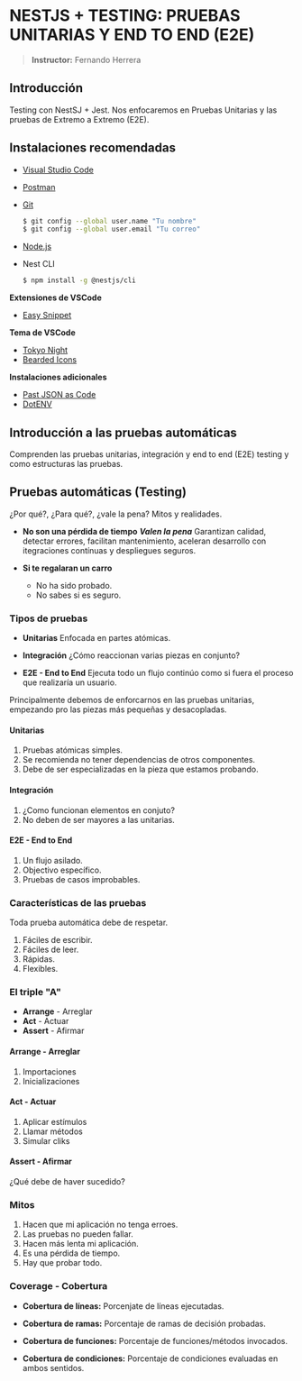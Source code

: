 # NESTJS + TESTING: PRUEBAS UNITARIAS Y END TO END (E2E)

> **Instructor:** Fernando Herrera

## Introducción

Testing con NestSJ + Jest. Nos enfocaremos en Pruebas Unitarias y las pruebas de Extremo a Extremo (E2E).

## Instalaciones recomendadas

- [Visual Studio Code](https://code.visualstudio.com/)
- [Postman](https://www.postman.com/)
- [Git](https://git-scm.com/)
  ```sh
  $ git config --global user.name "Tu nombre"
  $ git config --global user.email "Tu correo"
  ```
- [Node.js](https://nodejs.org/en)
- Nest CLI

  ```sh
  $ npm install -g @nestjs/cli
  ```

**Extensiones de VSCode**

- [Easy Snippet](https://marketplace.visualstudio.com/items?itemName=inu1255.easy-snippet)

**Tema de VSCode**

- [Tokyo Night](https://marketplace.visualstudio.com/items?itemName=enkia.tokyo-night)
- [Bearded Icons](https://marketplace.visualstudio.com/items?itemName=BeardedBear.beardedicons)

**Instalaciones adicionales**

- [Past JSON as Code](https://marketplace.visualstudio.com/items?itemName=quicktype.quicktype)
- [DotENV](https://marketplace.visualstudio.com/items?itemName=mikestead.dotenv)

## Introducción a las pruebas automáticas

Comprenden las pruebas unitarias, integración y end to end (E2E) testing y como estructuras las pruebas.

## Pruebas automáticas (Testing)

¿Por qué?, ¿Para qué?, ¿vale la pena? Mitos y realidades.

- **No son una pérdida de tiempo**
  **_Valen la pena_**
  Garantizan calidad, detectar errores, facilitan mantenimiento, aceleran desarrollo con itegraciones contínuas y despliegues seguros.

- **Si te regalaran un carro**
  - No ha sido probado.
  - No sabes si es seguro.

### Tipos de pruebas

- **Unitarias**
  Enfocada en partes atómicas.

- **Integración**
  ¿Cómo reaccionan varias piezas en conjunto?

- **E2E - End to End**
  Ejecuta todo un flujo continúo como si fuera el proceso que realizaría un usuario.

Principalmente debemos de enforcarnos en las pruebas unitarias, empezando pro las piezas más pequeñas y desacopladas.

#### Unitarias

1. Pruebas atómicas simples.
2. Se recomienda no tener dependencias de otros componentes.
3. Debe de ser especializadas en la pieza que estamos probando.

#### Integración

1. ¿Como funcionan elementos en conjuto?
2. No deben de ser mayores a las unitarias.

#### E2E - End to End

1. Un flujo asilado.
2. Objectivo específico.
3. Pruebas de casos improbables.

### Características de las pruebas

Toda prueba automática debe de respetar.

1. Fáciles de escribir.
2. Fáciles de leer.
3. Rápidas.
4. Flexibles.

### El triple "A"

- **Arrange** - Arreglar
- **Act** - Actuar
- **Assert** - Afirmar

#### **Arrange** - Arreglar

1. Importaciones
2. Inicializaciones

#### **Act** - Actuar

1. Aplicar estímulos
2. Llamar métodos
3. Simular cliks

#### **Assert** - Afirmar

¿Qué debe de haver sucedido?

### Mitos

1. Hacen que mi aplicación no tenga erroes.
2. Las pruebas no pueden fallar.
3. Hacen más lenta mi aplicación.
4. Es una pérdida de tiempo.
5. Hay que probar todo.

### **Coverage** - Cobertura

- **Cobertura de líneas:**
  Porcenjate de líneas ejecutadas.

- **Cobertura de ramas:**
  Porcentaje de ramas de decisión probadas.

- **Cobertura de funciones:**
  Porcentaje de funciones/métodos invocados.

- **Cobertura de condiciones:**
  Porcentaje de condiciones evaluadas en ambos sentidos.
